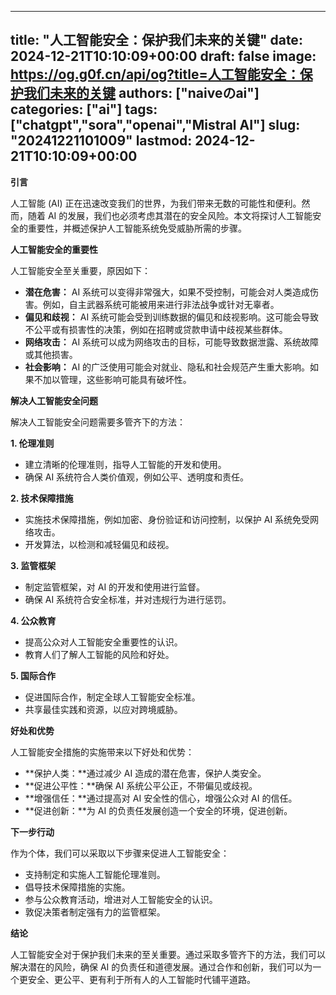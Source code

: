 
---
title: "人工智能安全：保护我们未来的关键"
date: 2024-12-21T10:10:09+00:00
draft: false
image: https://og.g0f.cn/api/og?title=人工智能安全：保护我们未来的关键
authors: ["naiveのai"]
categories: ["ai"]
tags: ["chatgpt","sora","openai","Mistral AI"]
slug: "20241221101009"
lastmod: 2024-12-21T10:10:09+00:00
---
**引言**

人工智能 (AI) 正在迅速改变我们的世界，为我们带来无数的可能性和便利。然而，随着 AI 的发展，我们也必须考虑其潜在的安全风险。本文将探讨人工智能安全的重要性，并概述保护人工智能系统免受威胁所需的步骤。

**人工智能安全的重要性**

人工智能安全至关重要，原因如下：

* **潜在危害：** AI 系统可以变得非常强大，如果不受控制，可能会对人类造成伤害。例如，自主武器系统可能被用来进行非法战争或针对无辜者。
* **偏见和歧视：** AI 系统可能会受到训练数据的偏见和歧视影响。这可能会导致不公平或有损害性的决策，例如在招聘或贷款申请中歧视某些群体。
* **网络攻击：** AI 系统可以成为网络攻击的目标，可能导致数据泄露、系统故障或其他损害。
* **社会影响：** AI 的广泛使用可能会对就业、隐私和社会规范产生重大影响。如果不加以管理，这些影响可能具有破坏性。

**解决人工智能安全问题**

解决人工智能安全问题需要多管齐下的方法：

**1. 伦理准则**

* 建立清晰的伦理准则，指导人工智能的开发和使用。
* 确保 AI 系统符合人类价值观，例如公平、透明度和责任。

**2. 技术保障措施**

* 实施技术保障措施，例如加密、身份验证和访问控制，以保护 AI 系统免受网络攻击。
* 开发算法，以检测和减轻偏见和歧视。

**3. 监管框架**

* 制定监管框架，对 AI 的开发和使用进行监督。
* 确保 AI 系统符合安全标准，并对违规行为进行惩罚。

**4. 公众教育**

* 提高公众对人工智能安全重要性的认识。
* 教育人们了解人工智能的风险和好处。

**5. 国际合作**

* 促进国际合作，制定全球人工智能安全标准。
* 共享最佳实践和资源，以应对跨境威胁。

**好处和优势**

人工智能安全措施的实施带来以下好处和优势：

* **保护人类：**通过减少 AI 造成的潜在危害，保护人类安全。
* **促进公平性：**确保 AI 系统公平公正，不带偏见或歧视。
* **增强信任：**通过提高对 AI 安全性的信心，增强公众对 AI 的信任。
* **促进创新：**为 AI 的负责任发展创造一个安全的环境，促进创新。

**下一步行动**

作为个体，我们可以采取以下步骤来促进人工智能安全：

* 支持制定和实施人工智能伦理准则。
* 倡导技术保障措施的实施。
* 参与公众教育活动，增进对人工智能安全的认识。
* 敦促决策者制定强有力的监管框架。

**结论**

人工智能安全对于保护我们未来的至关重要。通过采取多管齐下的方法，我们可以解决潜在的风险，确保 AI 的负责任和道德发展。通过合作和创新，我们可以为一个更安全、更公平、更有利于所有人的人工智能时代铺平道路。
